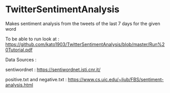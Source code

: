 # TwitterSentimentAnalysis
Makes sentiment analysis from the tweets of the last 7 days for the given word

To be able to run look at : https://github.com/kato1903/TwitterSentimentAnalysis/blob/master/Run%20Tutorial.pdf

Data Sources :

sentiwordnet : https://sentiwordnet.isti.cnr.it/

positive.txt and negative.txt : https://www.cs.uic.edu/~liub/FBS/sentiment-analysis.html
